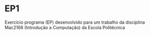 # EP1
 Exercício programa (EP) desenvolvido para um trabalho da disciplina Mac2166 (Introdução a Computação) da Escola Politécnica
